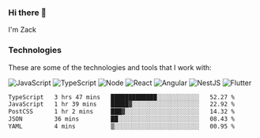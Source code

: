 ### Hi there 👋
I'm Zack

### Technologies
These are some of the technologies and tools that I work with:

![JavaScript](https://img.shields.io/badge/JavaScript-323330.svg?logo=javascript&logoColor=F7DF1E) 
![TypeScript](https://img.shields.io/badge/TypeScript-007ACC.svg?logo=typescript&logoColor=white) 
![Node](https://img.shields.io/badge/Node.js-43853D.svg?logo=node.js&logoColor=white)
![React](https://img.shields.io/badge/React-20232a.svg?logo=react&logoColor=61DAFB) 
![Angular](https://img.shields.io/badge/Angular-E23237.svg?logo=angularjs&logoColor=white)
![NestJS](https://img.shields.io/badge/NestJS-E0234E?logo=nestjs&logoColor=white)
![Flutter](https://img.shields.io/badge/Flutter-02569B.svg?logo=flutter&logoColor=white)

<!--START_SECTION:waka-->

```txt
TypeScript   3 hrs 47 mins   █████████████░░░░░░░░░░░░   52.27 %
JavaScript   1 hr 39 mins    █████▓░░░░░░░░░░░░░░░░░░░   22.92 %
PostCSS      1 hr 2 mins     ███▓░░░░░░░░░░░░░░░░░░░░░   14.32 %
JSON         36 mins         ██░░░░░░░░░░░░░░░░░░░░░░░   08.43 %
YAML         4 mins          ▒░░░░░░░░░░░░░░░░░░░░░░░░   00.95 %
```

<!--END_SECTION:waka-->

